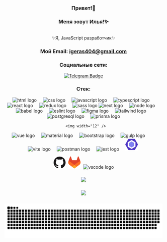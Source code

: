 <div  align="center">
  
### Привет!👋
### Меня зовут Илья!✨
</br>
✨Я, JavaScript разработчик✨
</div>



### <div align="center">Мой Email: igeras404@gmail.com</div>

<div id="badges"  align="center">
  
### Социальные сети:
<a href="https://t.me/Gerasimov_Ilia">
    <img src="https://img.shields.io/badge/Telegram-0088CC?style=for-the-badge&logo=telegram&logoColor=white" alt="Telegram Badge"/>
</a>
  
### Стек:
<div  align="center">
    <img src="https://skillicons.dev/icons?i=html" height="40" alt="html logo"  />
  <img width="12" />
    <img src="https://skillicons.dev/icons?i=css" height="40" alt="css logo"  />
  <img width="12" />
  <img src="https://skillicons.dev/icons?i=js" height="40" alt="javascript logo"  />
  <img width="12" />
  <img src="https://skillicons.dev/icons?i=ts" height="40" alt="typescript logo"  />
  <img width="12" />
  <img src="https://skillicons.dev/icons?i=react" height="40" alt="react logo"  />
  <img width="12" />
  <img src="https://skillicons.dev/icons?i=redux" height="40" alt="redux logo"  />
  <img width="12" />
  <img src="https://skillicons.dev/icons?i=sass" height="40" alt="sass logo"  />
      <img src="https://skillicons.dev/icons?i=next" height="40" alt="next logo"  />
  <img width="12" />
      <img src="https://skillicons.dev/icons?i=nodejs" height="40" alt="node logo"  />
  <img width="12" />
      <img src="https://skillicons.dev/icons?i=babel" height="40" alt="babel logo"  />
  <img width="12" />
      <img src="https://skillicons.dev/icons?i=eslint" height="40" alt="eslint logo"  />
 <img width="12" />
      <img src="https://skillicons.dev/icons?i=figma" height="40" alt="figma logo"  />
   <img width="12" />
      <img src="https://skillicons.dev/icons?i=tailwind" height="40" alt="tailwind logo"  />
    <img width="12" />
  <img src="https://skillicons.dev/icons?i=postgres" height="40" alt="postgresql logo"  />
    <img width="12" />
  <img src="https://skillicons.dev/icons?i=prisma" height="40" alt="prisma logo"  />

      <img width="12" />
  <img src="https://skillicons.dev/icons?i=vue" height="40" alt="vue logo"  />
    <img width="12" />
  <img src="https://skillicons.dev/icons?i=materialui" height="40" alt="material logo"  />
    <img width="12" />
  <img src="https://skillicons.dev/icons?i=bootstrap" height="40" alt="bootstrap logo"  />
    <img width="12" />
  <img src="https://skillicons.dev/icons?i=gulp" height="40" alt="gulp logo"  />
    <img width="12" />
        <img width="12" />
  <img src="https://skillicons.dev/icons?i=vite" height="40" alt="vite logo"  />
    <img width="12" />
  <img src="https://skillicons.dev/icons?i=postman" height="40" alt="postman logo"  />
    <img width="12" />
  <img src="https://skillicons.dev/icons?i=jest" height="40" alt="jest logo"  />
    <img width="12" />
  <img src="https://github.com/devicons/devicon/blob/master/icons/eslint/eslint-original.svg" title="ESLint" alt="ESLint" width="40" height="40"/>&nbsp;


  <img src="https://github.com/devicons/devicon/blob/master/icons/github/github-original.svg" title="GitHub" alt="GitHub" width="40" height="40"/>&nbsp;
  <img src="https://github.com/devicons/devicon/blob/master/icons/gitlab/gitlab-original.svg" title="GitLab" alt="GitLab" width="40" height="40"/>&nbsp;
    <img src="https://skillicons.dev/icons?i=vscode" height="40" alt="vscode logo"  />


</div>

###

<p align="center">
  <img src="https://github-readme-stats.vercel.app/api?username=mrgeras&theme=bear&show_icons=true&hide_border=true&count_private=true&locale=ru">
</p>

###

<p align="center">
  <img src="https://github-profile-trophy.vercel.app/?username=mrgeras&theme=radical&no-frame=true&no-bg=true&margin-w=4">
</p>

###

<p align="center">
  <picture>
    <source media="(prefers-color-scheme: dark)" srcset="https://raw.githubusercontent.com/Flowseal/Flowseal/refs/heads/output/github-contribution-grid-snake-dark.svg" />
    <source media="(prefers-color-scheme: light)" srcset="https://raw.githubusercontent.com/Flowseal/Flowseal/refs/heads/output/github-contribution-grid-snake.svg" />
    <img alt="github-snake" src="https://raw.githubusercontent.com/Flowseal/Flowseal/refs/heads/output/github-contribution-grid-snake.svg" />
  </picture>
</p>
